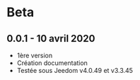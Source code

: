 # Beta

0.0.1 - 10 avril 2020
---

* 1ère version
* Création documentation
* Testée sous Jeedom v4.0.49 et v3.3.45
